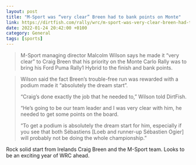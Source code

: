 ```yaml
--- 
layout: post 
title: "M-Sport was “very clear” Breen had to bank points on Monte" 
link: https://dirtfish.com/rally/wrc/m-sport-was-very-clear-breen-had-to-bank-points-on-monte/
date: 2022-01-24 20:42:00 +0100 
category: General 
tags: [sports] 
--- 
```


>M-Sport managing director Malcolm Wilson says he made it “very clear” to Craig Breen that his priority on the Monte Carlo Rally was to bring his Ford Puma Rally1 Hybrid to the finish and bank points.

>Wilson said the fact Breen’s trouble-free run was rewarded with a podium made it “absolutely the dream start”.
>
>“Craig’s done exactly the job that he needed to,” Wilson told DirtFish.
>
>“He’s going to be our team leader and I was very clear with him, he needed to get some points on the board.
>
>“To get a podium is absolutely the dream start for him, especially if you see that both Sébastiens [Loeb and runner-up Sébastien Ogier] will probably not be doing the whole championship.”

Rock solid start from Irelands Craig Breen and the M-Sport team. Looks to be an exciting year of WRC ahead. 

